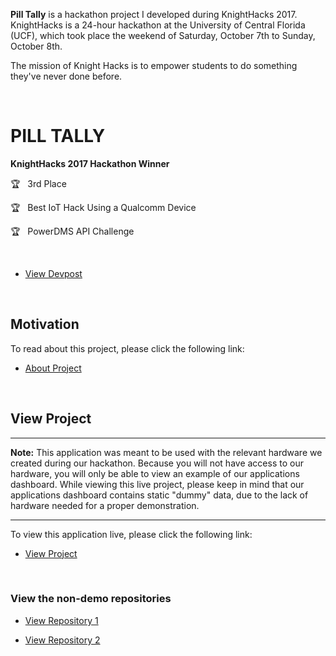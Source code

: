 
**Pill Tally** is a hackathon project I developed during KnightHacks 2017.
&nbsp;
KnightHacks is a 24-hour hackathon at the University of Central Florida (UCF), which took place the weekend of Saturday, October 7th to Sunday, October 8th.

The mission of Knight Hacks is to empower students to do something they've never done before.

&nbsp;
&nbsp;
&nbsp;
&nbsp;



# PILL TALLY

**KnightHacks 2017 Hackathon Winner**

🏆 &nbsp; 3rd Place

🏆 &nbsp; Best IoT Hack Using a Qualcomm Device

🏆 &nbsp; PowerDMS API Challenge

&nbsp;
&nbsp;

* [View Devpost](https://devpost.com/software/pill-tally)

&nbsp;
&nbsp;

## Motivation 
To read about this project, please click the following link:
* [About Project](http://izaguir.re/pill-tally/)


&nbsp;
&nbsp;




## View Project

---

**Note:** This application was meant to be used with the relevant hardware we created during our hackathon. Because you will not have access to our hardware, you will only be able to view an example of our applications dashboard. While viewing this live project, please keep in mind that our applications dashboard contains static "dummy" data, due to the lack of hardware needed for a proper demonstration. 

---


To view this application live, please click the following link:
 
* [View Project](https://ianizaguirre.github.io/pill-tally-partial-demo/)


&nbsp;
&nbsp;
&nbsp;


### View the non-demo repositories  

* [View Repository 1](https://github.com/carloslahrssen/PillTally)

* [View Repository 2](https://github.com/carloslahrssen/PillTallyIOT)










&nbsp;
&nbsp;
&nbsp;

